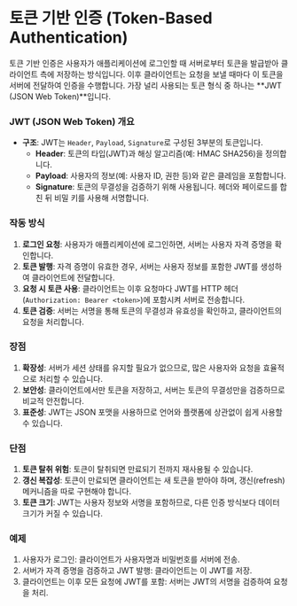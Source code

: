 # 토큰 기반 인증 (Token-Based Authentication)

토큰 기반 인증은 사용자가 애플리케이션에 로그인할 때 서버로부터 토큰을 발급받아 클라이언트 측에 저장하는 방식입니다. 이후 클라이언트는 요청을 보낼 때마다 이 토큰을 서버에 전달하여 인증을 수행합니다. 가장 널리 사용되는 토큰 형식 중 하나는 **JWT (JSON Web Token)**입니다.

### JWT (JSON Web Token) 개요
- **구조**: JWT는 `Header`, `Payload`, `Signature`로 구성된 3부분의 토큰입니다.
  - **Header**: 토큰의 타입(JWT)과 해싱 알고리즘(예: HMAC SHA256)을 정의합니다.
  - **Payload**: 사용자의 정보(예: 사용자 ID, 권한 등)와 같은 클레임을 포함합니다.
  - **Signature**: 토큰의 무결성을 검증하기 위해 사용됩니다. 헤더와 페이로드를 합친 뒤 비밀 키를 사용해 서명합니다.
  
### 작동 방식
1. **로그인 요청**: 사용자가 애플리케이션에 로그인하면, 서버는 사용자 자격 증명을 확인합니다.
2. **토큰 발행**: 자격 증명이 유효한 경우, 서버는 사용자 정보를 포함한 JWT를 생성하여 클라이언트에 전달합니다.
3. **요청 시 토큰 사용**: 클라이언트는 이후 요청마다 JWT를 HTTP 헤더(`Authorization: Bearer <token>`)에 포함시켜 서버로 전송합니다.
4. **토큰 검증**: 서버는 서명을 통해 토큰의 무결성과 유효성을 확인하고, 클라이언트의 요청을 처리합니다.

### 장점
1. **확장성**: 서버가 세션 상태를 유지할 필요가 없으므로, 많은 사용자와 요청을 효율적으로 처리할 수 있습니다.
2. **보안성**: 클라이언트에서만 토큰을 저장하고, 서버는 토큰의 무결성만을 검증하므로 비교적 안전합니다.
3. **표준성**: JWT는 JSON 포맷을 사용하므로 언어와 플랫폼에 상관없이 쉽게 사용할 수 있습니다.

### 단점
1. **토큰 탈취 위험**: 토큰이 탈취되면 만료되기 전까지 재사용될 수 있습니다.
2. **갱신 복잡성**: 토큰이 만료되면 클라이언트는 새 토큰을 받아야 하며, 갱신(refresh) 메커니즘을 따로 구현해야 합니다.
3. **토큰 크기**: JWT는 사용자 정보와 서명을 포함하므로, 다른 인증 방식보다 데이터 크기가 커질 수 있습니다.

### 예제
1. 사용자가 로그인: 클라이언트가 사용자명과 비밀번호를 서버에 전송.
2. 서버가 자격 증명을 검증하고 JWT 발행: 클라이언트는 이 JWT를 저장.
3. 클라이언트는 이후 모든 요청에 JWT를 포함: 서버는 JWT의 서명을 검증하여 요청을 처리.

